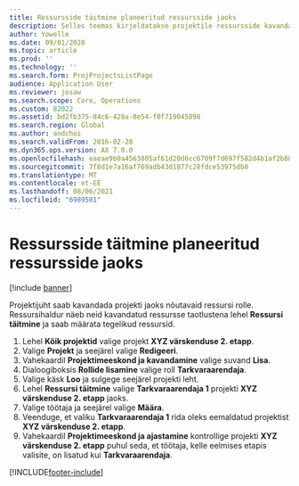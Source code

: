 ```yaml
---
title: Ressursside täitmine planeeritud ressursside jaoks
description: Selles teemas kirjeldatakse projektile ressursside kavandamist.
author: Yowelle
ms.date: 09/01/2020
ms.topic: article
ms.prod: ''
ms.technology: ''
ms.search.form: ProjProjectsListPage
audience: Application User
ms.reviewer: josaw
ms.search.scope: Core, Operations
ms.custom: 82022
ms.assetid: bd2fb375-84c6-428a-8e54-f0f719045898
ms.search.region: Global
ms.author: andchoi
ms.search.validFrom: 2016-02-28
ms.dyn365.ops.version: AX 7.0.0
ms.openlocfilehash: eaeae9b0a4563805af61d20d6cc6709f7d697f582d4b1af2b883b292ac482af5
ms.sourcegitcommit: 7f8d1e7a16af769adb43d1877c28fdce53975db8
ms.translationtype: MT
ms.contentlocale: et-EE
ms.lasthandoff: 08/06/2021
ms.locfileid: "6989501"
---
```

# <a name="resource-fulfillment-for-planned-resources"></a>Ressursside täitmine planeeritud ressursside jaoks

[!include [banner](../includes/banner.md)]

Projektijuht saab kavandada projekti jaoks nõutavaid ressursi rolle. Ressursihaldur näeb neid kavandatud ressursse taotlustena lehel **Ressursi täitmine** ja saab määrata tegelikud ressursid.

1. Lehel **Kõik projektid** valige projekt **XYZ värskenduse 2. etapp**.
2. Valige **Projekt** ja seejärel valige **Redigeeri**.
3. Vahekaardil **Projektimeeskond ja kavandamine** valige suvand **Lisa**.
4. Dialoogiboksis **Rollide lisamine** valige roll **Tarkvaraarendaja**.
5. Valige käsk **Loo** ja sulgege seejärel projekti leht.
6. Lehel **Ressursi täitmine** valige **Tarkvaraarendaja 1** projekti **XYZ värskenduse 2. etapp** jaoks.
7. Valige töötaja ja seejärel valige **Määra**.
8. Veenduge, et valiku **Tarkvaraarendaja 1** rida oleks eemaldatud projektist **XYZ värskenduse 2. etapp**.
9. Vahekaardil **Projektimeeskond ja ajastamine** kontrollige projekti **XYZ värskenduse 2. etapp** puhul seda, et töötaja, kelle eelmises etapis valisite, on lisatud kui **Tarkvaraarendaja**.


[!INCLUDE[footer-include](../includes/footer-banner.md)]